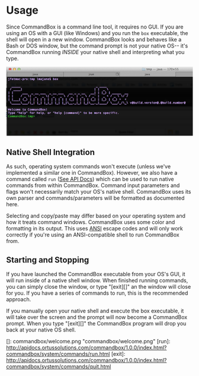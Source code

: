 # Usage


Since CommandBox is a command line tool, it requires no GUI. If you are
using an OS with a GUI (like Windows) and you run the `box` executable,
the shell will open in a new window. CommandBox looks and behaves like a
Bash or DOS window, but the command prompt is not your native OS-- it's
CommandBox running *INSIDE* your native shell and interpreting what you
type.

![commandbox](../images/welcome.png)

## Native Shell Integration

As such, operating system commands won't execute (unless we've
implemented a similar one in CommandBox). However, we also have a command
called `run` ([See API Docs](http://apidocs.ortussolutions.com/commandbox/1.0.0/index.html?commandbox/system/commands/run.html)) which can be used to run native commands from within
CommandBox. Command input parameters and flags won't necessarily match
your OS's native shell. CommandBox uses its own parser and
commands/parameters will be formatted as documented here.

Selecting and copy/paste may differ based on your operating system and
how it treats command windows. CommandBox uses some color and formatting
in its output. This uses [ANSI](http://en.wikipedia.org/wiki/ANSI_escape_code) escape codes and will only work correctly
if you're using an ANSI-compatible shell to run CommandBox from.

## Starting and Stopping

If you have launched the CommandBox executable from your OS's GUI, it
will run inside of a native shell window. When finished running
commands, you can simply close the window, or type "[exit][]" an the
window will close for you. If you have a series of commands to run, this
is the recommended approach.

If you manually open your native shell and execute the box executable,
it will take over the screen and the prompt will now become a CommandBox
prompt. When you type "[exit][]" the CommandBox program will drop you
back at your native OS shell.

  []: commandbox/welcome.png "commandbox/welcome.png"
  [run]: http://apidocs.ortussolutions.com/commandbox/1.0.0/index.html?commandbox/system/commands/run.html
  [exit]: http://apidocs.ortussolutions.com/commandbox/1.0.0/index.html?commandbox/system/commands/quit.html